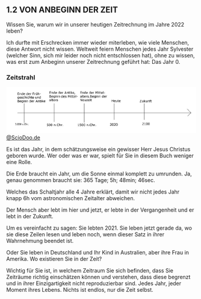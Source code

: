 ## 1.2 VON ANBEGINN DER ZEIT

Wissen Sie, warum wir in unserer heutigen Zeitrechnung im Jahre 2022 leben?

Ich durfte mit Erschrecken immer wieder miterleben, wie viele Menschen, diese Antwort nicht wissen. Weltweit feiern Menschen jedes Jahr Sylvester (welcher Sinn, sich mir leider noch nicht
entschlossen hat), ohne zu wissen, was erst zum Anbeginn unserer Zeitrechnung geführt hat: Das Jahr 0.


### Zeitstrahl
![Zeitstrahl](assets/zeitstrahl.png)
[@ScioDoo.de](https://sciodoo.de)

Es ist das Jahr, in dem schätzungsweise ein gewisser Herr Jesus Christus geboren wurde. Wer oder was er war, spielt für Sie in diesem Buch weniger eine Rolle. 

Die Erde braucht ein Jahr, um die Sonne einmal komplett zu umrunden. Ja, genau genommen braucht sie: 365 Tage; 5h; 48min; 46sec.

Welches das Schaltjahr alle 4 Jahre erklärt, damit wir
nicht jedes Jahr knapp 6h vom astronomischen
Zeitalter abweichen. 

Der Mensch aber lebt im hier und jetzt, er lebte in der Vergangenheit und er lebt in der Zukunft.

Um es vereinfacht zu sagen: Sie lebten 2021. Sie leben jetzt gerade da, wo sie diese Zeilen lesen und leben noch, wenn dieser Satz in ihrer Wahrnehmung beendet ist. 

Oder Sie leben in Deutschland und Ihr Kind in Australien, aber ihre Frau in Amerika. Wo existieren Sie in der Zeit?

Wichtig für Sie ist, in welchem Zeitraum Sie sich
befinden, dass Sie Zeiträume richtig einschätzen
können und verstehen, dass diese begrenzt und
in ihrer Einzigartigkeit nicht reproduzierbar sind. Jedes
Jahr, jeder Moment ihres Lebens. Nichts ist endlos, nur die Zeit selbst.
